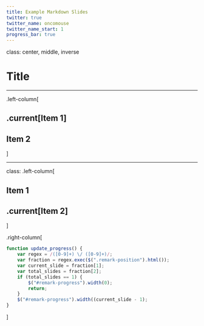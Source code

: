 ```yaml
---
title: Example Markdown Slides
twitter: true
twitter_name: oncomouse
twitter_name_start: 1
progress_bar: true
---
```


class: center, middle, inverse

# Title

---
.left-column[
  ## .current[Item 1]
  ## Item 2
]

---
class: 
.left-column[
  ## Item 1
  ## .current[Item 2]
]

.right-column[
```javascript
function update_progress() {
	var regex = /([0-9]+) \/ ([0-9]+)/;
	var fraction = regex.exec($(".remark-position").html());
	var current_slide = fraction[1];
	var total_slides = fraction[2];
	if (total_slides == 1) {
		$("#remark-progress").width(0);
		return;
	}
	$("#remark-progress").width((current_slide - 1);
}
```
]